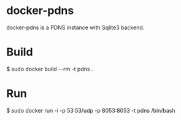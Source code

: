 docker-pdns
===========

docker-pdns is a PDNS instance with Sqlite3 backend.

# Build
$ sudo docker build --rm -t pdns .

# Run
$ sudo docker run -i -p 53:53/udp -p 8053:8053 -t pdns /bin/bash
